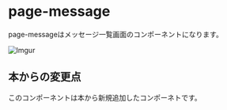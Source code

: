 # page-message

page-messageはメッセージ一覧画面のコンポーネントになります。

![Imgur](https://i.imgur.com/2yNokwN.png)

## 本からの変更点

このコンポーネントは本から新規追加したコンポーネトです。

